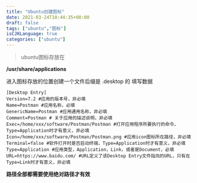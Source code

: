 ```yaml
---
title: "Ubuntu创建图标"
date: 2021-03-24T10:44:35+08:00
draft: false
tags: ["ubuntu","图标"]
isCJKLanguage: true
categories: ["ubuntu"]
---
```


> ubuntu图标存放在

**/usr/share/applications**

进入图标存放的位置创建一个文件后缀是 .desktop 的
填写数据
```shell
[Desktop Entry]
Version=7.2 #应用的版本号，非必填  
Name=Postman #应用名称，必填  
GenericName=Postman #应用通用名称，非必填  
Comment=Postman # 关于应用的描述说明，非必填  
Exec=/home/xxx/software/Postman/Postman #打开应用程序所要执行的命令，Type=Application时才有意义，非必填  
Icon=/home/xxx/software/Postman/Postman.png #应用icon图标所在路径，非必填  
Terminal=false #软件打开时是否启动终端，Type=Application时才有意义，非必填  
Type=Application #应用类型，Application，Link，或者是Document，必填  
URL=https://www.baidu.com/ #URL定义了该Desktop Entry文件指向的URL，只有在Type=Link时才有意义，非必填  
```
**路径全部都需要使用绝对路径才有效**